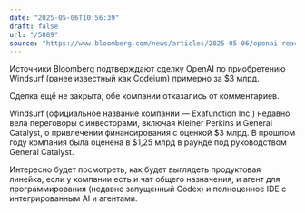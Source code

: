 ```yaml
---
date: "2025-05-06T10:56:39"
draft: false
url: "/5889"
source: "https://www.bloomberg.com/news/articles/2025-05-06/openai-reaches-agreement-to-buy-startup-windsurf-for-3-billion"
---
```


Источники Bloomberg подтверждают сделку OpenAI по приобретению Windsurf (ранее известный как Codeium) примерно за $3 млрд. 

Сделка ещё не закрыта, обе компании отказались от комментариев. 

Windsurf (официальное название компании — Exafunction Inc.) недавно вела переговоры с инвесторами, включая Kleiner Perkins и General Catalyst, о привлечении финансирования с оценкой $3 млрд. В прошлом году компания была оценена в $1,25 млрд в раунде под руководством General Catalyst.

Интересно будет посмотреть, как будет выглядеть продуктовая линейка, если у компании есть и чат общего назначения, и агент для программирования (недавно запущенный Codex) и полноценное IDE с интегрированным AI и агентами.
